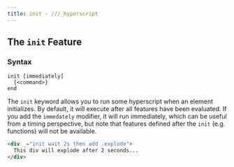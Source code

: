 ```yaml
---
title: init - ///_hyperscript
---
```


## The `init` Feature

### Syntax

```ebnf
init [immediately]
  {<command>}
end
```

The `init` keyword allows you to run some hyperscript when an element initializes.  By default, it will execute after
all features have been evaluated.  If you add the `immedately` modifier, it will run immediately, which can be useful
from a timing perspective, but note that features defined after the `init` (e.g. functions) will not be available.

```html
<div _="init wait 2s then add .explode">
  This div will explode after 2 seconds...
</div>
```
